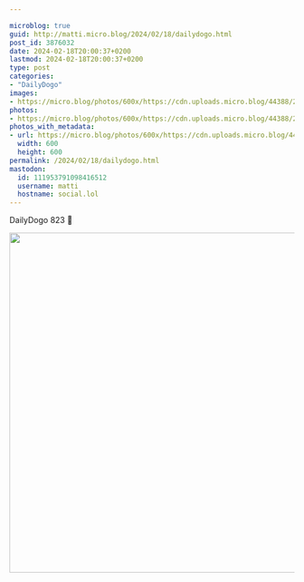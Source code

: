 ```yaml
---

microblog: true
guid: http://matti.micro.blog/2024/02/18/dailydogo.html
post_id: 3876032
date: 2024-02-18T20:00:37+0200
lastmod: 2024-02-18T20:00:37+0200
type: post
categories:
- "DailyDogo"
images:
- https://micro.blog/photos/600x/https://cdn.uploads.micro.blog/44388/2024/7c997353f11c4a208ef85e0d4f84ac18.jpg
photos:
- https://micro.blog/photos/600x/https://cdn.uploads.micro.blog/44388/2024/7c997353f11c4a208ef85e0d4f84ac18.jpg
photos_with_metadata:
- url: https://micro.blog/photos/600x/https://cdn.uploads.micro.blog/44388/2024/7c997353f11c4a208ef85e0d4f84ac18.jpg
  width: 600
  height: 600
permalink: /2024/02/18/dailydogo.html
mastodon:
  id: 111953791098416512
  username: matti
  hostname: social.lol
---
```

DailyDogo 823 🐶

<img src="https://micro.blog/photos/600x/https://blog.martin-haehnel.de/uploads/2024/7c997353f11c4a208ef85e0d4f84ac18.jpg" width="600" height="600" alt="" />
